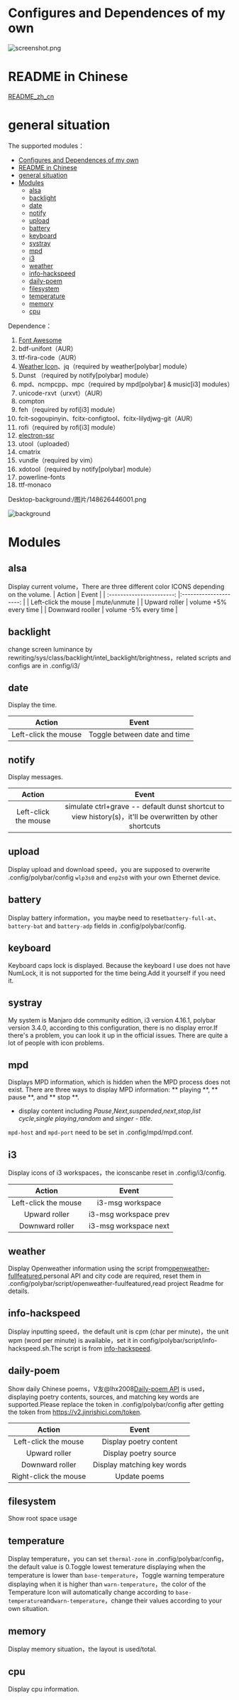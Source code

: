 # Configures and Dependences of my own

![screenshot.png](https://github.com/Dimerbone/dotfiles/blob/master/screenshot.png)

<!--more-->

# README in Chinese

[README_zh_cn](https://github.com/Dimerbone/dotfiles/blob/master/README.md)

<!--more-->

# general situation

The supported modules：

- [Configures and Dependences of my own](#configures-and-dependences-of-my-own)
- [README in Chinese](#readme-in-chinese)
- [general situation](#general-situation)
- [Modules](#modules)
  - [alsa](#alsa)
  - [backlight](#backlight)
  - [date](#date)
  - [notify](#notify)
  - [upload](#upload)
  - [battery](#battery)
  - [keyboard](#keyboard)
  - [systray](#systray)
  - [mpd](#mpd)
  - [i3](#i3)
  - [weather](#weather)
  - [info-hackspeed](#info-hackspeed)
  - [daily-poem](#daily-poem)
  - [filesystem](#filesystem)
  - [temperature](#temperature)
  - [memory](#memory)
  - [cpu](#cpu)

Dependence：

1. [Font Awesome](https://www.archlinux.org/packages/community/any/ttf-font-awesome/)
2. bdf-unifont（AUR）
3. ttf-fira-code（AUR）
4. [Weather Icon](https://github.com/erikflowers/weather-icons)、jq（required by weather[polybar] module）
5. Dunst （required by notify[polybar] module）
6. mpd、ncmpcpp、mpc（required by mpd[polybar] & music[i3] modules）
7. unicode-rxvt（urxvt）（AUR）
8. compton
9. feh（required by rofi[i3] module）
10. fcit-sogoupinyin、fcitx-configtool、fcitx-lilydjwg-git（AUR）
11. rofi（required by rofi[i3] module）
12. [electron-ssr](https://github.com/shadowsocksrr/electron-ssr/releases/)
13. utool（uploaded）
14. cmatrix
15. vundle（required by vim）
16. xdotool（required by notify[polybar] module）
17. powerline-fonts
18. ttf-monaco

Desktop-background:/图片/148626446001.png

![background](https://github.com/Dimerbone/dotfiles/blob/master/图片/1486262446001.png)

<!--more-->

# Modules

## alsa

Display current volume，There are three different color ICONS depending on the volume.
| Action                    | Event                   |
| :-----------------------: |:---------------------: |
| Left-click the mouse      | mute/unmute             |
| Upward roller             | volume +5% every time   |
| Downward rooller          | volume -5% every time   |

## backlight

change screen luminance by rewriting/sys/class/backlight/intel_backlight/brightness，related scripts and configs are in .config/i3/

## date

Display the time.

| Action | Event |
| :--------------------: | :---------------------: |
| Left-click the mouse | Toggle between date and time |

## notify

Display messages.

| Action | Event |
| :------: | :---------------------------------: |
| Left-click the mouse | simulate ctrl+grave -- default dunst shortcut to view history(s)，it'll be overwritten by other shortcuts |

## upload

Display upload and download speed，you are supposed to overwrite .config/polybar/config `wlp3s0` and `enp2s0` with your own Ethernet device.


## battery

Display battery information，you maybe need to reset`battery-full-at`、`battery-bat` and `battery-adp` fields in .config/polybar/config.

## keyboard

Keyboard caps lock is displayed. Because the keyboard I use does not have NumLock, it is not supported for the time being.Add it yourself if you need it.

## systray

My system is Manjaro dde community edition, i3 version 4.16.1, polybar version 3.4.0, according to this configuration, there is no display error.If there's a problem, you can look it up in the official issues. There are quite a lot of people with icon problems.

## mpd

Displays MPD information, which is hidden when the MPD process does not exist. There are three ways to display MPD information: ** playing **, ** pause **, and ** stop **.

- display content including *Pause*,*Next*,*suspended*,*next*,*stop*,*list cycle*,*single playing*,*random* and *singer - title*.

`mpd-host` and `mpd-port` need to be set in .config/mpd/mpd.conf.

## i3

Display icons of i3 workspaces，the iconscanbe reset in .config/i3/config.

| Action | Event |
| :------: | :------: |
| Left-click the mouse | i3-msg workspace <index> |
| Upward roller | i3-msg workspace prev    |
| Downward roller | i3-msg workspace next    |


## weather

Display Openweather information using the script from[openweather-fullfeatured](https://github.com/polybar/polybar-scripts/tree/master/polybar-scripts/openweathermap-fullfeatured),personal API and city code are required, reset them in .config/polybar/script/openweather-fuulfeatured,read project Readme for details.

## info-hackspeed

Display inputting speed，the default unit is cpm (char per minute)，the unit wpm (word per minute) is available，set it in config/polybar/script/info-hackspeed.sh.The script is from [info-hackspeed](https://github.com/polybar/polybar-scripts/tree/master/polybar-scripts/info-hackspeed).

## daily-poem

Show daily Chinese poems，V友@lhx2008[Daily-poem API](https://www.jinrishici.com/) is used，displaying poetry contents, sources, and matching key words are supported.Please replace the token in .config/polybar/config after getting the token from https://v2.jinrishici.com/token.

| Action | Event |
| :------: | :--------: |
| Left-click the mouse | Display poetry content |
| Upward roller | Display poetry source |
| Downward roller | Display matching key words |
| Right-click the mouse | Update poems |

## filesystem

Show root space usage

## temperature

Display temperature，you can set `thermal-zone` in .config/polybar/config，the default value is 0.Toggle lowest temerature displaying when the temperature is lower than `base-temperature`，Toggle warning temperature displaying when it is higher than `warn-temperature`，the color of the Temperature Icon will automatically change according to `base-temperature`and`warn-temperature`，change their values according to your own situation.

## memory

Display memory situation，the layout is used/total.

## cpu

Display cpu information.
